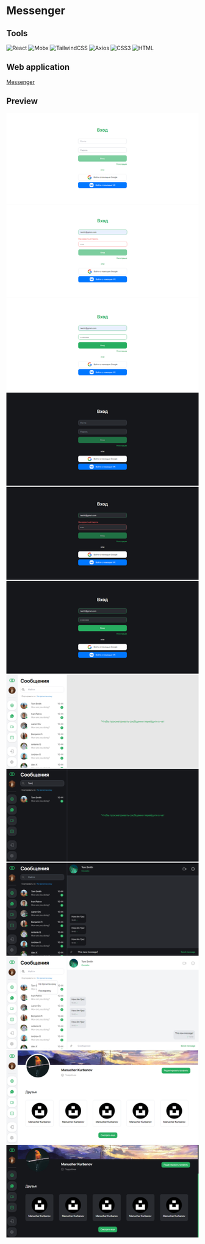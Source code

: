 # Messenger

## Tools

![React](https://img.shields.io/badge/-React-000?style=for-the-badge&logo=React&logoColor=07D8F8)
![Mobx](https://img.shields.io/badge/-Mobx-000?style=for-the-badge&logo=Mobx&logoColor=ED6A1B)
![TailwindCSS](https://img.shields.io/badge/-TailwindCSS-000?style=for-the-badge&logo=TailwindCSS&logoColor=19BBBA)
![Axios](https://img.shields.io/badge/-Axios-000?style=for-the-badge&logo=Axios&logoColor=5733C2)
![CSS3](https://img.shields.io/badge/-CSS3-000?style=for-the-badge&logo=CSS3&logoColor=006FB9)
![HTML](https://img.shields.io/badge/-HTML-000?style=for-the-badge&logo=html5&logoColor=EC652C)

## Web application

[Messenger](https://messenger-zeta-ruby.vercel.app/)

## Preview

[![Layout](https://github.com/ManucherKM/messenger/blob/frontend/preview/login1.png?raw=true)](https://messenger-frontend-ivory.vercel.app)
[![Layout](https://github.com/ManucherKM/messenger/blob/frontend/preview/login2.png?raw=true)](https://messenger-frontend-ivory.vercel.app)
[![Layout](https://github.com/ManucherKM/messenger/blob/frontend/preview/login3.png?raw=true)](https://messenger-frontend-ivory.vercel.app)
[![Layout](https://github.com/ManucherKM/messenger/blob/frontend/preview/login4.png?raw=true)](https://messenger-frontend-ivory.vercel.app)
[![Layout](https://github.com/ManucherKM/messenger/blob/frontend/preview/login5.png?raw=true)](https://messenger-frontend-ivory.vercel.app)
[![Layout](https://github.com/ManucherKM/messenger/blob/frontend/preview/login6.png?raw=true)](https://messenger-frontend-ivory.vercel.app)
[![Layout](https://github.com/ManucherKM/messenger/blob/frontend/preview/chat1.png?raw=true)](https://messenger-frontend-ivory.vercel.app)
[![Layout](https://github.com/ManucherKM/messenger/blob/frontend/preview/chat2.png?raw=true)](https://messenger-frontend-ivory.vercel.app)
[![Layout](https://github.com/ManucherKM/messenger/blob/frontend/preview/chat3.png?raw=true)](https://messenger-frontend-ivory.vercel.app)
[![Layout](https://github.com/ManucherKM/messenger/blob/frontend/preview/chat4.png?raw=true)](https://messenger-frontend-ivory.vercel.app)
[![Layout](https://github.com/ManucherKM/messenger/blob/frontend/preview/progile1.png?raw=true)](https://messenger-frontend-ivory.vercel.app)
[![Layout](https://github.com/ManucherKM/messenger/blob/frontend/preview/progile2.png?raw=true)](https://messenger-frontend-ivory.vercel.app)
